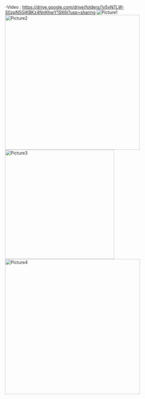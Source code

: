 -Video : https://drive.google.com/drive/folders/1v5vN7LW-S0zpN5GjKBKz4NnKhwY1SK6j?usp=sharing
![Picture1](https://github.com/user-attachments/assets/237cc74d-3665-4e40-8e66-58191316e4c1)
<img width="439" alt="Picture2" src="https://github.com/user-attachments/assets/33d00030-cda9-4be9-b0d3-90fcfb0e6e39">
<img width="356" alt="Picture3" src="https://github.com/user-attachments/assets/3a794230-7dab-4057-b3e8-91d7bc83507c">
<img width="440" alt="Picture4" src="https://github.com/user-attachments/assets/83d982ac-0dae-4535-bd85-9cd3397d7201">
